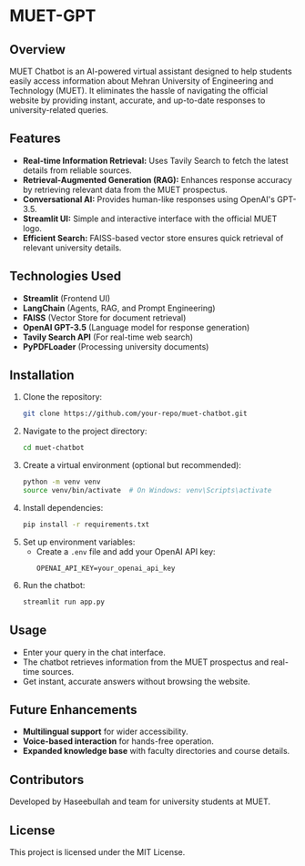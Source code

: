 # MUET-GPT

## Overview
MUET Chatbot is an AI-powered virtual assistant designed to help students easily access information about Mehran University of Engineering and Technology (MUET). It eliminates the hassle of navigating the official website by providing instant, accurate, and up-to-date responses to university-related queries.

## Features
- **Real-time Information Retrieval:** Uses Tavily Search to fetch the latest details from reliable sources.
- **Retrieval-Augmented Generation (RAG):** Enhances response accuracy by retrieving relevant data from the MUET prospectus.
- **Conversational AI:** Provides human-like responses using OpenAI's GPT-3.5.
- **Streamlit UI:** Simple and interactive interface with the official MUET logo.
- **Efficient Search:** FAISS-based vector store ensures quick retrieval of relevant university details.

## Technologies Used
- **Streamlit** (Frontend UI)
- **LangChain** (Agents, RAG, and Prompt Engineering)
- **FAISS** (Vector Store for document retrieval)
- **OpenAI GPT-3.5** (Language model for response generation)
- **Tavily Search API** (For real-time web search)
- **PyPDFLoader** (Processing university documents)

## Installation
1. Clone the repository:
   ```bash
   git clone https://github.com/your-repo/muet-chatbot.git
   ```
2. Navigate to the project directory:
   ```bash
   cd muet-chatbot
   ```
3. Create a virtual environment (optional but recommended):
   ```bash
   python -m venv venv
   source venv/bin/activate  # On Windows: venv\Scripts\activate
   ```
4. Install dependencies:
   ```bash
   pip install -r requirements.txt
   ```
5. Set up environment variables:
   - Create a `.env` file and add your OpenAI API key:
     ```
     OPENAI_API_KEY=your_openai_api_key
     ```
6. Run the chatbot:
   ```bash
   streamlit run app.py
   ```

## Usage
- Enter your query in the chat interface.
- The chatbot retrieves information from the MUET prospectus and real-time sources.
- Get instant, accurate answers without browsing the website.

## Future Enhancements
- **Multilingual support** for wider accessibility.
- **Voice-based interaction** for hands-free operation.
- **Expanded knowledge base** with faculty directories and course details.

## Contributors
Developed by Haseebullah and team for university students at MUET.

## License
This project is licensed under the MIT License.


